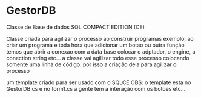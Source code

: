 # GestorDB
Classe de Base de dados SQL COMPACT EDITION (CE)

Classe criada para agilizar o processo ao construir programas
exemplo, ao criar um programa e toda hora que adicionar um botao ou outra função temos que abrir a conexao com a data base colocar o adptador, o engine, a conection string etc...
a classe vai agilizar todo esse processo colocando somente uma linha de código.
por isso a criação dela para agilizar o processo

um template criado para ser usado com o SQLCE
OBS: o template esta no GestorDB.cs e no form1.cs a gente tem a interação com os botoes etc...

